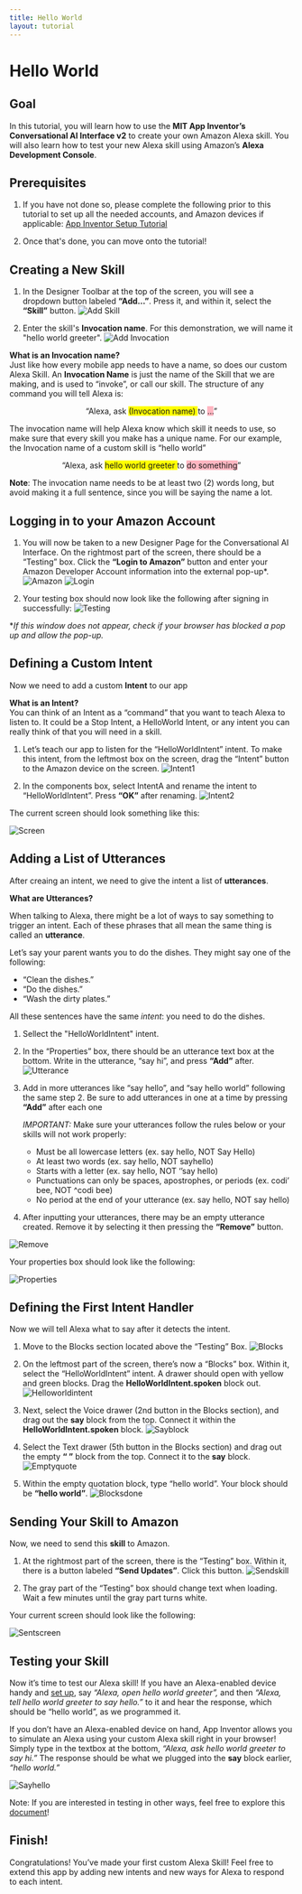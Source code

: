 ```yaml
---
title: Hello World
layout: tutorial
---
```


# Hello World

## Goal

In this tutorial, you will learn how to use the <strong>MIT App Inventor’s Conversational AI Interface v2</strong> to create your own Amazon Alexa skill. You will also learn how to test your new Alexa skill using Amazon’s <strong>Alexa Development Console</strong>.

## Prerequisites

1. If you have not done so, please complete the following prior to this tutorial to set up all the needed accounts, and Amazon devices if applicable: [App Inventor Setup Tutorial](https://docs.google.com/document/d/15SbjSasmgiCibz_NK8rS0Le1hZ1dZNZSb7a5JIT8H1c/edit)

2. Once that's done, you can move onto the tutorial!


## Creating a New Skill

1. In the Designer Toolbar at the top of the screen, you will see a dropdown button labeled <strong>“Add…”</strong>. Press it, and within it, select the <strong>“Skill”</strong> button.
![Add Skill](../images/alexa_hello_world/addskill.png)

2. Enter the skill's <strong>Invocation name</strong>. For this demonstration, we will name it "hello world greeter".
![Add Invocation](../images/alexa_hello_world/invocationname.png)

<strong>What is an Invocation name?</strong>
<br/>
Just like how every mobile app needs to have a name, so does our custom Alexa Skill. An <strong>Invocation Name</strong> is just the name of the Skill that we are making, and is used to “invoke”, or call our skill. The structure of any command you will tell Alexa is:

<center> “Alexa, ask <span style="background-color: yellow"> (Invocation name) </span> to <span style="background-color: LightPink"> ...</span>” </center>

The invocation name will help Alexa know which skill it needs to use, so make sure that every skill you make has a unique name. For our example, the Invocation name of a custom skill is “hello world”
<center> “Alexa, ask <span style="background-color: yellow"> hello world greeter </span> to <span style="background-color: LightPink"> do something</span>” </center>

<strong>Note</strong>: The invocation name needs to be at least two (2) words long, but avoid making it a full sentence, since you will be saying the name a lot.

## Logging in to your Amazon Account
1. You will now be taken to a new Designer Page for the Conversational AI Interface. On the rightmost part of the screen, there should be a “Testing” box. Click the <strong>“Login to Amazon”</strong> button and enter your Amazon Developer Account information into the external pop-up*.
![Amazon](../images/alexa_hello_world/amazon.png) 
![Login](../images/alexa_hello_world/login.png) 

2. Your testing box should now look like the following after signing in successfully:
![Testing](../images/alexa_hello_world/testing.png)

**If this window does not appear, check if your browser has blocked a pop up and allow the pop-up.*

## Defining a Custom Intent

Now we need to add a custom <strong>Intent</strong> to our app

<strong>What is an Intent?</strong>
<br/>
You can think of an Intent as a “command” that you want to teach Alexa to listen to. It could be a Stop Intent, a HelloWorld Intent, or any intent you can really think of that you will need in a skill. 

1. Let’s teach our app to listen for the “HelloWorldIntent” intent. To make this intent, from the leftmost box on the screen, drag the “Intent” button to the Amazon device on the screen.
![Intent1](../images/alexa_hello_world/intent1.png)

2. In the components box, select IntentA and rename the intent to “HelloWorldIntent”. Press <strong>“OK”</strong> after renaming.
![Intent2](../images/alexa_hello_world/intent2.png)

The current screen should look something like this:

![Screen](../images/alexa_hello_world/screen.png)

## Adding a List of Utterances

After creaing an intent, we need to give the intent a list of <strong>utterances</strong>.

<strong> What are Utterances? </strong>

When talking to Alexa, there might be a lot of ways to say something to trigger an intent. Each of these phrases that all mean the same thing is called an <strong>utterance</strong>. 

 Let’s say your parent wants you to do the dishes. They might say one of the following:
 
- “Clean the dishes.” 
- “Do the dishes.” 
- “Wash the dirty plates.” 

All these sentences have the same <em>intent</em>: you need to do the dishes.

1. Sellect the "HelloWorldIntent" intent.

2. In the “Properties” box, there should be an utterance text box at the bottom. Write in the utterance, “say hi”, and press <strong>“Add”</strong> after.
![Utterance](../images/alexa_hello_world/utterance.png)

3. Add in more utterances like “say hello”, and “say hello world” following the same step 2. Be sure to add utterances in one at a time by pressing <strong>“Add”</strong> after each one

    *IMPORTANT:* Make sure your utterances follow the rules below or your skills will not work properly:

    - Must be all lowercase letters (ex. say hello, NOT Say Hello)
    - At least two words (ex. say hello, NOT sayhello)
    - Starts with a letter (ex. say hello, NOT ‘’say hello)
    - Punctuations can only be spaces, apostrophes, or periods (ex. codi’ bee, NOT ^codi bee)
    - No period at the end of your utterance (ex. say hello, NOT say hello)


4. After inputting your utterances, there may be an empty utterance created. Remove it by selecting it then pressing the <strong>“Remove”</strong> button.

![Remove](../images/alexa_hello_world/remove.png) 

Your properties box should look like the following:

![Properties](../images/alexa_hello_world/properties.png) 

## Defining the First Intent Handler

Now we will tell Alexa what to say after it detects the intent.

1. Move to the Blocks section located above the “Testing” Box.
![Blocks](../images/alexa_hello_world/blocks.png) 

2. On the leftmost part of the screen, there’s now a “Blocks” box. Within it, select the “HelloWorldIntent” intent. A drawer should open with yellow and green blocks. Drag the <strong>HelloWorldIntent.spoken</strong> block out. 
![Helloworldintent](../images/alexa_hello_world/helloworldintent.png) 

3. Next, select the Voice drawer (2nd button in the Blocks section), and drag out the <strong>say</strong> block from the top. Connect it within the <strong>HelloWorldIntent.spoken</strong> block. 
![Sayblock](../images/alexa_hello_world/say.png) 

4. Select the Text drawer (5th button in the Blocks section) and drag out the empty <strong>“ ”</strong> block from the top. Connect it to the <strong>say</strong> block.
![Emptyquote](../images/alexa_hello_world/emptyquote.png) 

5. Within the empty quotation block, type “hello world”. Your block should be <strong>“hello world”</strong>. 
![Blocksdone](../images/alexa_hello_world/blocksdone.png) 

## Sending Your Skill to Amazon

Now, we need to send this <strong>skill</strong> to Amazon.

1. At the rightmost part of the screen, there is the “Testing” box. Within it, there is a button labeled <strong>“Send Updates”</strong>. Click this button.
![Sendskill](../images/alexa_hello_world/sendskill.png) 

2. The gray part of the “Testing” box should change text when loading. Wait a few minutes until the gray part turns white.

Your current screen should look like the following:

![Sentscreen](../images/alexa_hello_world/sentscreen.png) 

## Testing your Skill

Now it’s time to test our Alexa skill! If you have an Alexa-enabled device handy and [set up](https://docs.google.com/document/d/15SbjSasmgiCibz_NK8rS0Le1hZ1dZNZSb7a5JIT8H1c/edit), say *“Alexa, open hello world greeter”,* and then *“Alexa, tell hello world greeter to say hello.”* to it and hear the response, which should be “hello world”, as we programmed it.

If you don’t have an Alexa-enabled device on hand, App Inventor allows you to simulate an Alexa using your custom Alexa skill right in your browser! Simply type in the textbox at the bottom, *“Alexa, ask hello world greeter to say hi.”* The response should be what we plugged into the <strong>say</strong> block earlier, *“hello world.”*

![Sayhello](../images/alexa_hello_world/sayhello.png) 

Note: If you are interested in testing in other ways, feel free to explore this [document](https://docs.google.com/document/u/0/d/1ISS1lI1MK7PCehxCRS3eKQkBiA0fjeXwuL_WlAY-fQU/edit)!

## Finish!

Congratulations! You’ve made your first custom Alexa Skill! Feel free to extend this app by adding new intents and new ways for Alexa to respond to each intent.







